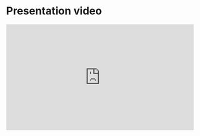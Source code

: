 <h1> Presentation video </h1>
<div style="width:100%;height:0;padding-bottom:56.25%;position:relative">
<iframe width="1920" height="1080" src="https://www.youtube.com/embed/_EBhQk6f7Ow?vq=hd1080" frameborder="0" allowfullscreen style="position: absolute;width:100%; height:100%"></iframe>
</div>